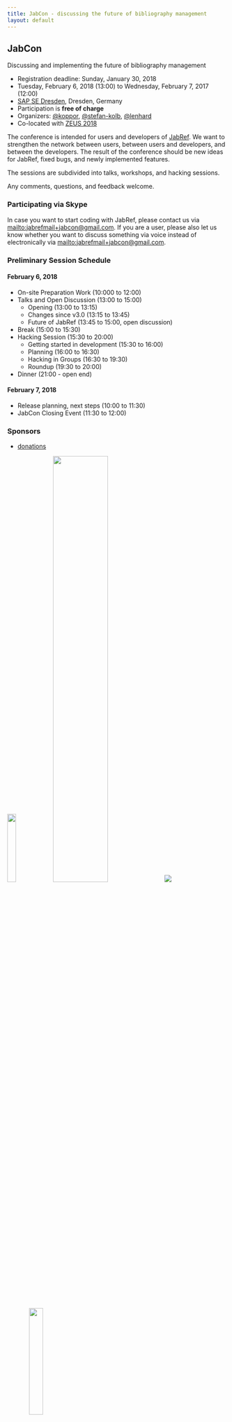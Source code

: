 ```yaml
---
title: JabCon - discussing the future of bibliography management
layout: default
---
```


## JabCon
Discussing and implementing the future of bibliography management

* Registration deadline: Sunday, January 30, 2018
* Tuesday, February 6, 2018 (13:00) to Wednesday, February 7, 2017 (12:00)
* [SAP SE Dresden](https://zeus2018.org/venue/), Dresden, Germany
* Participation is **free of charge**
* Organizers: [@koppor], [@stefan-kolb], [@lenhard]
* Co-located with [ZEUS 2018](https://zeus2018.org/)

The conference is intended for users and developers of [JabRef](https://www.jabref.org).
We want to strengthen the network between users, between users and developers, and between the developers.
The result of the conference should be new ideas for JabRef, fixed bugs, and newly implemented features.

The sessions are subdivided into talks, workshops, and hacking sessions.

Any comments, questions, and feedback welcome.

### Participating via Skype

In case you want to start coding with JabRef, please contact us via <mailto:jabrefmail+jabcon@gmail.com>.
If you are a user, please also let us know whether you want to discuss something via voice instead of electronically via <mailto:jabrefmail+jabcon@gmail.com>.

### Preliminary Session Schedule

#### February 6, 2018
* On-site Preparation Work (10:000 to 12:00)
* Talks and Open Discussion (13:00 to 15:00)
    * Opening (13:00 to 13:15)
    * Changes since v3.0 (13:15 to 13:45)
    * Future of JabRef (13:45 to 15:00, open discussion)
* Break (15:00 to 15:30)
* Hacking Session (15:30 to 20:00)
    * Getting started in development (15:30 to 16:00)
    * Planning (16:00 to 16:30)
    * Hacking in Groups (16:30 to 19:30)
    * Roundup (19:30 to 20:00)
* Dinner (21:00 - open end)

#### February 7, 2018
* Release planning, next steps (10:00 to 11:30)
* JabCon Closing Event (11:30 to 12:00)

### Sponsors
* [donations](https://donations.jabref.org)

<img src="https://www.kau.se/themes/custom/kau16/images/logotype.png" style="width: 20%">
<img src="http://www.uni-stuttgart.de/more/corporate_design/cd-dateien/01_Logo/jpg/unistuttgart_logo_englisch.jpg" style="width: 50%">
<img src="http://www.press.usi.ch/en/corporate-design/logo-info-en-67541.gif">
<img src="https://upload.wikimedia.org/wikipedia/de/1/1f/Otto-Friedrich-Universit%C3%A4t_Bamberg_logo.svg" style="padding-left: 50px; width: 25%;">

* **Contact us if your logo should appear here**

  [@koppor]: https://github.com/koppor/
  [@stefan-kolb]: https://github.com/stefan-kolb/
  [@lenhard]: https://github.com/lenhard/
